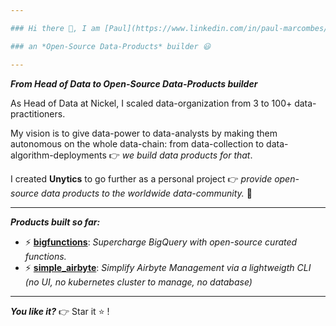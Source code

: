 ```yaml
---

### Hi there 👋, I am [Paul](https://www.linkedin.com/in/paul-marcombes/)

### an *Open-Source Data-Products* builder 😃

---
```


***From Head of Data to Open-Source Data-Products builder***

As Head of Data at Nickel, I scaled data-organization from 3 to 100+ data-practitioners. 

My vision is to give data-power to data-analysts by making them autonomous on the whole data-chain: from data-collection to data-algorithm-deployments 
👉 *we build data products for that*. 

I created **Unytics** to go further as a personal project 
👉 *provide open-source data products to the worldwide data-community.* 🚀 

---

***Products built so far:***

- ⚡ **[bigfunctions](https://github.com/unytics/bigfunctions)**: *Supercharge BigQuery with open-source curated functions.*
- ⚡ **[simple_airbyte](https://github.com/unytics/simple_airbyte)**: *Simplify Airbyte Management via a lightweigth CLI (no UI, no kubernetes cluster to manage, no database)*

---

***You like it?***  👉 Star it ⭐ !
